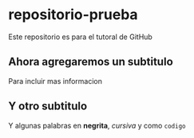 # repositorio-prueba
Este repositorio es para el tutoral de GitHub

## Ahora agregaremos un subtitulo
Para incluir mas informacion

## Y otro subtitulo
Y algunas palabras en **negrita**, _cursiva_ y como `codigo`